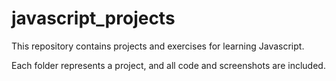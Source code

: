 # javascript_projects
This repository contains projects and exercises for learning Javascript.

Each folder represents a project, and all code and screenshots are included.
